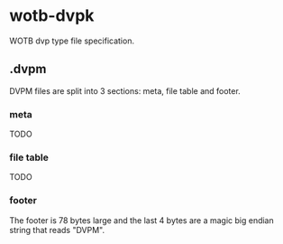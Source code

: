 # wotb-dvpk
WOTB dvp type file specification.

## .dvpm
DVPM files are split into 3 sections: meta, file table and footer.
### meta
TODO
### file table
TODO
### footer
The footer is 78 bytes large and the last 4 bytes are a magic big endian string that reads "DVPM".
